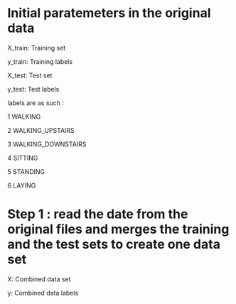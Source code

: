 # Initial paratemeters in the original data

X_train: Training set

y_train: Training labels

X_test: Test set

y_test: Test labels


labels are as such : 

1 WALKING

2 WALKING_UPSTAIRS

3 WALKING_DOWNSTAIRS

4 SITTING

5 STANDING

6 LAYING

# Step 1 : read the date from the original files and merges the training and the test sets to create one data set

X: Combined data set

y: Combined data labels

